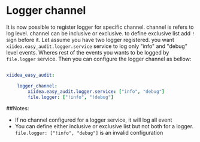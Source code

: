 Logger channel
=========================
It is now possible to register logger for specific channel. channel is refers to log level. channel can be inclusive or exclusive. to define exclusive list add `!` sign before it.
Let assume you have two logger registered. you want `xiidea.easy_audit.logger.service` service to log only "info" and "debug" level events. Wheres rest of the events you wants to be logged by `file.logger` service.
Then you can configure the logger channel as bellow:

``` yaml

xiidea_easy_audit:

    logger_channel:
        xiidea.easy_audit.logger.service: ["info", "debug"]
        file.logger: ["!info", "!debug"]

```


##Notes:

 - If no channel configured for a logger service, it will log all event
 - You can define either inclusive or exclusive list but not both for a logger. `file.logger: ["!info", "debug"]` is an invalid configuration
